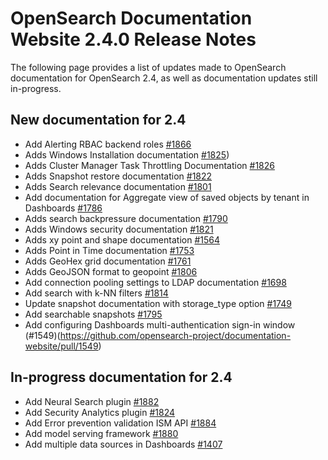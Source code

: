 # OpenSearch Documentation Website 2.4.0 Release Notes

The following page provides a list of updates made to OpenSearch documentation for OpenSearch 2.4, as well as documentation updates still in-progress.


## New documentation for 2.4

- Add Alerting RBAC backend roles [#1866](https://github.com/opensearch-project/documentation-website/pull/1866)
- Adds Windows Installation documentation [#1825](https://github.com/opensearch-project/documentation-website/pull/1825))
- Adds Cluster Manager Task Throttling Documentation [#1826](https://github.com/opensearch-project/documentation-website/pull/1826)
- Adds Snapshot restore documentation [#1822](https://github.com/opensearch-project/documentation-website/pull/1822)
- Adds Search relevance documentation [#1801](https://github.com/opensearch-project/documentation-website/pull/1801)
- Add documentation for Aggregate view of saved objects by tenant in Dashboards [#1786](https://github.com/opensearch-project/documentation-website/pull/1786)
- Adds search backpressure documentation [#1790](https://github.com/opensearch-project/documentation-website/pull/1790)
- Adds Windows security documentation [#1821](https://github.com/opensearch-project/documentation-website/pull/1821)
- Adds xy point and shape documentation [#1564](https://github.com/opensearch-project/documentation-website/pull/1564)
- Adds Point in Time documentation [#1753](https://github.com/opensearch-project/documentation-website/pull/1753)
- Adds GeoHex grid documentation [#1761](https://github.com/opensearch-project/documentation-website/pull/1761)
- Adds GeoJSON format to geopoint [#1806](https://github.com/opensearch-project/documentation-website/pull/1806)
- Add connection pooling settings to LDAP documentation [#1698](https://github.com/opensearch-project/documentation-website/pull/1698)
- Add search with k-NN filters [#1814](https://github.com/opensearch-project/documentation-website/pull/1814)
- Update snapshot documentation with storage_type option [#1749](https://github.com/opensearch-project/documentation-website/pull/1749)
- Add searchable snapshots [#1795](https://github.com/opensearch-project/documentation-website/pull/1795)
- Add configuring Dashboards multi-authentication sign-in window (#1549)(https://github.com/opensearch-project/documentation-website/pull/1549)


## In-progress documentation for 2.4

- Add Neural Search plugin [#1882](https://github.com/opensearch-project/documentation-website/pull/1882)
- Add Security Analytics plugin [#1824](https://github.com/opensearch-project/documentation-website/pull/1824)
- Add Error prevention validation ISM API [#1884](https://github.com/opensearch-project/documentation-website/pull/1884)
- Add model serving framework [#1880](https://github.com/opensearch-project/documentation-website/pull/1880)
- Add multiple data sources in Dashboards [#1407](https://github.com/opensearch-project/documentation-website/pull/1407)